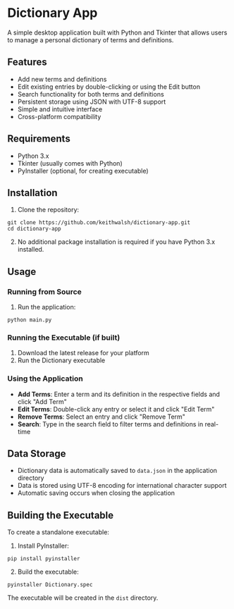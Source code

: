 # Dictionary App

A simple desktop application built with Python and Tkinter that allows users to manage a personal dictionary of terms and definitions.

## Features

- Add new terms and definitions
- Edit existing entries by double-clicking or using the Edit button
- Search functionality for both terms and definitions
- Persistent storage using JSON with UTF-8 support
- Simple and intuitive interface
- Cross-platform compatibility

## Requirements

- Python 3.x
- Tkinter (usually comes with Python)
- PyInstaller (optional, for creating executable)

## Installation

1. Clone the repository:
```
git clone https://github.com/keithwalsh/dictionary-app.git
cd dictionary-app
```
2. No additional package installation is required if you have Python 3.x installed.

## Usage

### Running from Source

1. Run the application:
```
python main.py
```

### Running the Executable (if built)

1. Download the latest release for your platform
2. Run the Dictionary executable

### Using the Application

- **Add Terms**: Enter a term and its definition in the respective fields and click "Add Term"
- **Edit Terms**: Double-click any entry or select it and click "Edit Term"
- **Remove Terms**: Select an entry and click "Remove Term"
- **Search**: Type in the search field to filter terms and definitions in real-time

## Data Storage

- Dictionary data is automatically saved to `data.json` in the application directory
- Data is stored using UTF-8 encoding for international character support
- Automatic saving occurs when closing the application

## Building the Executable

To create a standalone executable:

1. Install PyInstaller:
```
pip install pyinstaller
```
2. Build the executable:
```
pyinstaller Dictionary.spec
```
The executable will be created in the `dist` directory.